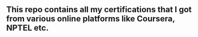 ## This repo contains all my certifications that I got from various online platforms like Coursera, NPTEL etc.
